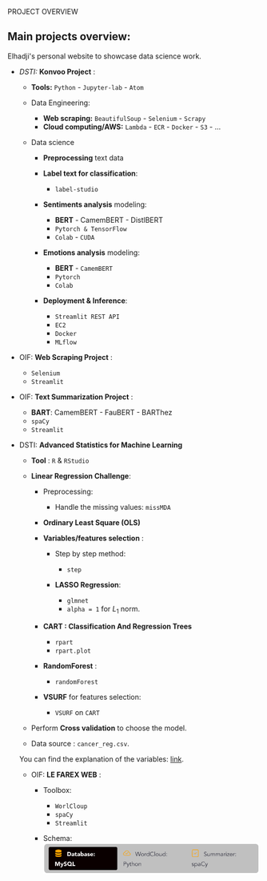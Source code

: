 PROJECT OVERVIEW

## Main projects overview:
Elhadji's personal website to showcase data science work.

- *DSTI:* **Konvoo Project** :

  - **Tools:** `Python` - `Jupyter-lab` - `Atom`

  - Data Engineering:
    - **Web scraping:** `BeautifulSoup` - `Selenium` - `Scrapy`
    - **Cloud computing/AWS:**  `Lambda` - `ECR` - `Docker` - `S3` - ...

  - Data science
    - **Preprocessing** text data
    - **Label text for classification**:
      - `label-studio`

    - **Sentiments analysis** modeling:
      - **BERT** - CamemBERT - DistlBERT
      - `Pytorch & TensorFlow`
      - `Colab` - `CUDA`

    - **Emotions analysis** modeling:
      - **BERT** - `CamemBERT`
      - `Pytorch`
      - `Colab`

    - **Deployment & Inference**:
      - `Streamlit REST API`
      - `EC2`
      - `Docker`
      - `MLflow`

- OIF: **Web Scraping Project** :
  - `Selenium`
  - `Streamlit`

- OIF: **Text Summarization Project** :
  - **BART**: CamemBERT - FauBERT - BARThez
  - `spaCy`
  - `Streamlit`

- DSTI: **Advanced Statistics for Machine Learning**

  - **Tool** : `R`  & `RStudio`

  - **Linear Regression Challenge**:
    - Preprocessing:
      - Handle the missing values: `missMDA`

    - **Ordinary Least Square (OLS)**

    - __Variables/features selection__ :
      - Step by step method:
        - `step`

      - **LASSO Regression**:
        - `glmnet`
        - `alpha = 1` for $L_1$ norm.

    - **CART : Classification And Regression Trees**
      - `rpart`
      - `rpart.plot`

    - **RandomForest** :
      - `randomForest`

    - **VSURF** for features selection:
      - `VSURF` on `CART`

  - Perform __Cross validation__ to choose the model.

  - Data source : `cancer_reg.csv`.

  You can find the explanation of the variables:
  [link](https://data.world/exercises/linear-regression-exercise-1/workspace/file?filename=cancer_reg.csv).

  - OIF: **LE FAREX WEB** :
    - Toolbox:
      - `WorlCloup`
      - `spaCy`
      - `Streamlit`

    - Schema:
    ![farex](https://github.com/engom/my_Webpage/raw/main/farex.png)
